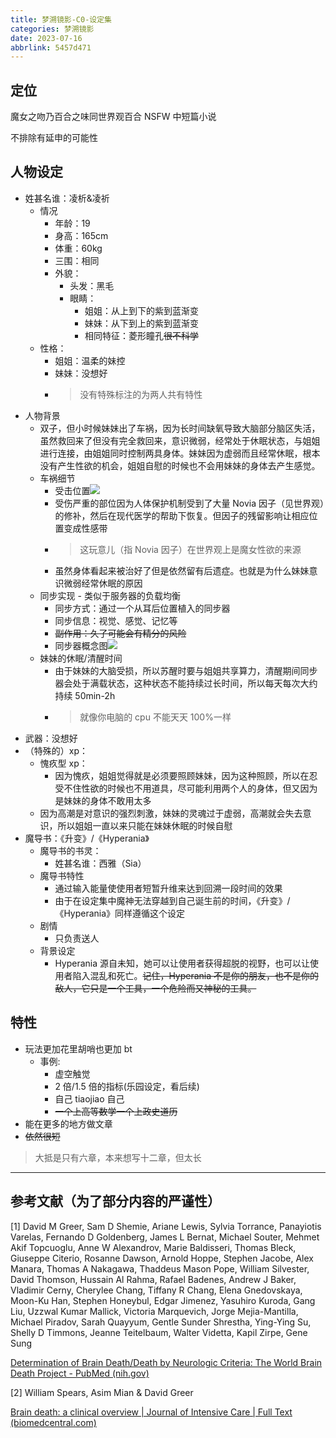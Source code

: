 ```yaml
---
title: 梦溯镜影-C0-设定集
categories: 梦溯镜影
date: 2023-07-16
abbrlink: 5457d471
---
```


## 定位

魔女之吻乃百合之味同世界观百合 NSFW 中短篇小说

不排除有延申的可能性

## 人物设定

- 姓甚名谁：凌析&凌祈
  - 情况
    - 年龄：19
    - 身高：165cm
    - 体重：60kg
    - 三围：相同
    - 外貌：
      - 头发：黑毛
      - 眼睛：
        - 姐姐：从上到下的紫到蓝渐变
        - 妹妹：从下到上的紫到蓝渐变
        - 相同特征：菱形瞳孔<del>很不科学</del>
  - 性格：
    - 姐姐：温柔的妹控
    - 妹妹：没想好
    - > 没有特殊标注的为两人共有特性
- 人物背景
  - 双子，但小时候妹妹出了车祸，因为长时间缺氧导致大脑部分脑区失活，虽然救回来了但没有完全救回来，意识微弱，经常处于休眠状态，与姐姐进行连接，由姐姐同时控制两具身体。妹妹因为虚弱而且经常休眠，根本没有产生性欲的机会，姐姐自慰的时候也不会用妹妹的身体去产生感觉。
  - 车祸细节
    - 受击位置![](https://img-r2.yumetsuki.moe/q78kg/appendix/%E6%A2%A6%E6%BA%AF%E9%95%9C%E5%BD%B1%E8%AE%BE%E5%AE%9A-%E5%8F%97%E5%87%BB%E4%BD%8D%E7%BD%AE.webp)
    - 受伤严重的部位因为人体保护机制受到了大量 Novia 因子（见世界观）的修补，然后在现代医学的帮助下恢复。但因子的残留影响让相应位置变成性感带
    - > 这玩意儿（指 Novia 因子）在世界观上是魔女性欲的来源
    - 虽然身体看起来被治好了但是依然留有后遗症。也就是为什么妹妹意识微弱经常休眠的原因
  - 同步实现 - 类似于服务器的负载均衡
    - 同步方式：通过一个从耳后位置植入的同步器
    - 同步信息：视觉、感觉、记忆等
    - <del>副作用：久了可能会有精分的风险</del>
    - 同步器概念图![](https://img-r2.yumetsuki.moe/q78kg/appendix/同步器.webp)
  - 妹妹的休眠/清醒时间
    - 由于妹妹的大脑受损，所以苏醒时要与姐姐共享算力，清醒期间同步器会处于满载状态，这种状态不能持续过长时间，所以每天每次大约持续 50min-2h
    - > 就像你电脑的 cpu 不能天天 100%一样
- 武器：没想好
- （特殊的）xp：
  - 愧疚型 xp：
    - 因为愧疚，姐姐觉得就是必须要照顾妹妹，因为这种照顾，所以在忍受不住性欲的时候也不用道具，尽可能利用两个人的身体，但又因为是妹妹的身体不敢用太多
  - 因为高潮是对意识的强烈刺激，妹妹的灵魂过于虚弱，高潮就会失去意识，所以姐姐一直以来只能在妹妹休眠的时候自慰
- 魔导书：《升变》/《Hyperania》
  - 魔导书的书灵：
    - 姓甚名谁：西雅（Sia）
  - 魔导书特性
    - 通过输入能量使使用者短暂升维来达到回溯一段时间的效果
    - 由于在设定集中魔神无法穿越到自己诞生前的时间，《升变》/《Hyperania》同样遵循这个设定
  - 剧情
    - 只负责送人
  - 背景设定
    - Hyperania 源自未知，她可以让使用者获得超脱的视野，也可以让使用者陷入混乱和死亡。<del>记住，Hyperania 不是你的朋友，也不是你的敌人，它只是一个工具，一个危险而又神秘的工具。</del>

## 特性

- 玩法更加花里胡哨也更加 bt
  - 事例:
    - 虚空触觉
    - 2 倍/1.5 倍的指标(乐园设定，看后续)
    - 自己 tiaojiao 自己
    - <del>一个上高等数学一个上政史道历</del>
- 能在更多的地方做文章
- <del>依然很短</del>

> 大抵是只有六章，本来想写十二章，但太长

---

## 参考文献（为了部分内容的严谨性）

[1] David M Greer, Sam D Shemie, Ariane Lewis, Sylvia Torrance, Panayiotis Varelas, Fernando D Goldenberg, James L Bernat, Michael Souter, Mehmet Akif Topcuoglu, Anne W Alexandrov, Marie Baldisseri, Thomas Bleck, Giuseppe Citerio, Rosanne Dawson, Arnold Hoppe, Stephen Jacobe, Alex Manara, Thomas A Nakagawa, Thaddeus Mason Pope, William Silvester, David Thomson, Hussain Al Rahma, Rafael Badenes, Andrew J Baker, Vladimir Cerny, Cherylee Chang, Tiffany R Chang, Elena Gnedovskaya, Moon-Ku Han, Stephen Honeybul, Edgar Jimenez, Yasuhiro Kuroda, Gang Liu, Uzzwal Kumar Mallick, Victoria Marquevich, Jorge Mejia-Mantilla, Michael Piradov, Sarah Quayyum, Gentle Sunder Shrestha, Ying-Ying Su, Shelly D Timmons, Jeanne Teitelbaum, Walter Videtta, Kapil Zirpe, Gene Sung

[Determination of Brain Death/Death by Neurologic Criteria: The World Brain Death Project - PubMed (nih.gov)](https://pubmed.ncbi.nlm.nih.gov/32761206/)

[2] William Spears, Asim Mian & David Greer

[Brain death: a clinical overview | Journal of Intensive Care | Full Text (biomedcentral.com)](https://jintensivecare.biomedcentral.com/articles/10.1186/s40560-022-00609-4)
